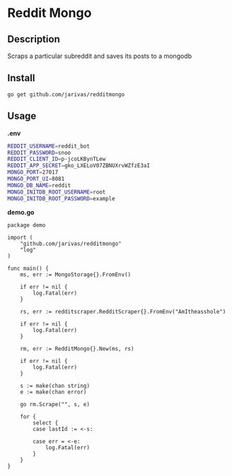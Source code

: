 # Reddit Mongo
## Description
Scraps a particular subreddit and saves its posts to a mongodb

## Install
```go get github.com/jarivas/redditmongo```

## Usage
**.env**
```bash
REDDIT_USERNAME=reddit_bot
REDDIT_PASSWORD=snoo
REDDIT_CLIENT_ID=p-jcoLKBynTLew
REDDIT_APP_SECRET=gko_LXELoV07ZBNUXrvWZfzE3aI
MONGO_PORT=27017
MONGO_PORT_UI=8081
MONGO_DB_NAME=reddit
MONGO_INITDB_ROOT_USERNAME=root
MONGO_INITDB_ROOT_PASSWORD=example
```
**demo.go**
```golang
package demo

import (
	"github.com/jarivas/redditmongo"
    "log"
)

func main() {
	ms, err := MongoStorage{}.FromEnv()

	if err != nil {
		log.Fatal(err)
	}

	rs, err := redditscraper.RedditScraper{}.FromEnv("AmItheasshole")

	if err != nil {
		log.Fatal(err)
	}
	
	rm, err := RedditMongo{}.New(ms, rs)

	if err != nil {
		log.Fatal(err)
	}

	s := make(chan string)
	e := make(chan error)

	go rm.Scrape("", s, e)

	for {
		select {
		case lastId := <-s:

		case err = <-e:
			log.Fatal(err)
		}
	}
}
```
